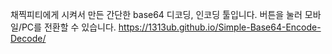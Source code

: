 채찍피티에게 시켜서 만든 간단한 base64 디코딩, 인코딩 툴입니다.
버튼을 눌러 모바일/PC를 전환할 수 있습니다.
https://1313ub.github.io/Simple-Base64-Encode-Decode/
